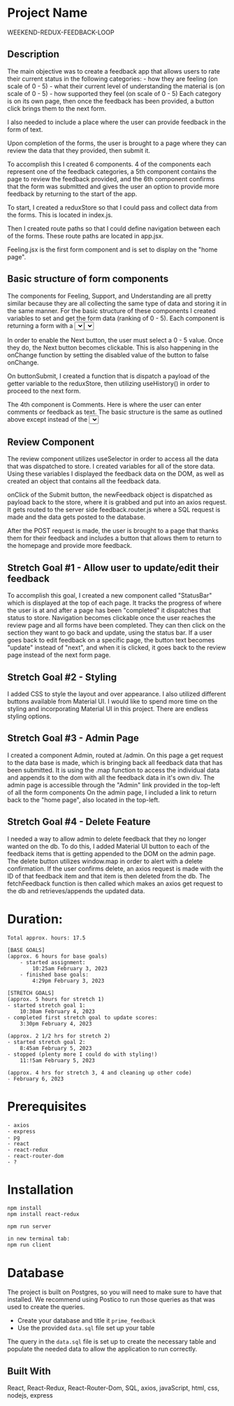 # Project Name
WEEKEND-REDUX-FEEDBACK-LOOP

## Description
The main objective was to create a feedback app that allows users to rate their current status in the following categories:
    - how they are feeling (on scale of 0 - 5)
    - what their current level of understanding the material is (on scale of 0 - 5)
    - how supported they feel (on scale of 0 - 5)
Each category is on its own page, then once the feedback has been provided, a button click brings them to the next form.

I also needed to include a place where the user can provide feedback in the form of text.

Upon completion of the forms, the user is brought to a page where they can review the data that they provided, then submit it.

To accomplish this I created 6 components. 4 of the components each represent one of the feedback categories, a 5th component contains the page to review the feedback provided, and the 6th component confirms that the form was submitted and gives the user an option to provide more feedback by returning to the start of the app.

To start, I created a reduxStore so that I could pass and collect data from the forms. This is located in index.js.

Then I created route paths so that I could define navigation between each of the forms. These route paths are located in app.jsx.

Feeling.jsx is the first form component and is set to display on the "home page". 

## Basic structure of form components
The components for Feeling, Support, and Understanding are all pretty similar because they are all collecting the same type of data and storing it in the same manner.
For the basic structure of these components I created variables to set and get the form data (ranking of 0 - 5). Each component is returning a form with a <select> component. The onChange inside <select> is what is setting the variable.

In order to enable the Next button, the user must select a 0 - 5 value. Once they do, the Next button becomes clickable. This is also happening in the onChange function by setting the disabled value of the button to false onChange.

On buttonSubmit, I created a function that is dispatch a payload of the getter variable to the reduxStore, then utilizing useHistory() in order to proceed to the next form.

The 4th component is Comments. Here is where the user can enter comments or feedback as text. The basic structure is the same as outlined above except instead of the <select> component, I utilized <input> so that there was a text field instead of a drop-down.
Instead of proceeding to another form on handleSubmit, the user is then brought to a page that contains all the data the provided (Review.jsx).

## Review Component
The review component utilizes useSelector in order to access all the data that was dispatched to store. I created variables for all of the store data.
Using these variables I displayed the feedback data on the DOM, as well as created an object that contains all the feedback data.

onClick of the Submit button, the newFeedback object is dispatched as payload back to the store, where it is grabbed and put into an axios request. It gets routed to the server side feedback.router.js where a SQL request is made and the data gets posted to the database.

After the POST request is made, the user is brought to a page that thanks them for their feedback and includes a button that allows them to return to the homepage and provide more feedback.

## Stretch Goal #1 - Allow user to update/edit their feedback
To accomplish this goal, I created a new component called "StatusBar" which is displayed at the top of each page.
It tracks the progress of where the user is at and after a page has been "completed" it dispatches that status to store.
Navigation becomes clickable once the user reaches the review page and all forms have been completed. They can then click on the section they want to go back and update, using the status bar.
If a user goes back to edit feedback on a specific page, the button text becomes "update" instead of "next", and when it is clicked, it goes back to the review page instead of the next form page.

## Stretch Goal #2 - Styling
I added CSS to style the layout and over appearance. I also utilized different buttons available from Material UI. I would like to spend more time on the styling and incorporating Material UI in this project. There are endless styling options.

## Stretch Goal #3 - Admin Page
I created a component Admin, routed at /admin. On this page a get request to the data base is made, which is bringing back all feedback data that has been submitted. It is using the .map function to access the individual data and appends it to the dom with all the feedback data in it's own div.
The admin page is accessible through the "Admin" link provided in the top-left of all the form components
On the admin page, I included a link to return back to the "home page", also located in the top-left. 

## Stretch Goal #4 - Delete Feature
I needed a way to allow admin to delete feedback that they no longer wanted on the db.
To do this, I added Material UI button to each of the feedback items that is getting appended to the DOM on the admin page.
The delete button utilizes window.map in order to alert with a delete confirmation. If the user confirms delete, an axios request is made with the ID of that feedback item and that item is then deleted from the db. The fetchFeedback function is then called which makes an axios get request to the db and retrieves/appends the updated data.

# Duration:
    Total approx. hours: 17.5

    [BASE GOALS]
    (approx. 6 hours for base goals)
        - started assignment: 
            10:25am February 3, 2023
        - finished base goals:
            4:29pm February 3, 2023 

    [STRETCH GOALS]
    (approx. 5 hours for stretch 1)
    - started stretch goal 1:
        10:30am February 4, 2023
    - completed first stretch goal to update scores:
        3:30pm February 4, 2023
    
    (approx. 2 1/2 hrs for stretch 2)
    - started stretch goal 2:
        8:45am February 5, 2023
    - stopped (plenty more I could do with styling!)
        11:!5am February 5, 2023

    (approx. 4 hrs for stretch 3, 4 and cleaning up other code)
    - February 6, 2023

# Prerequisites
    - axios
    - express
    - pg
    - react
    - react-redux
    - react-router-dom
    - ?

# Installation
    npm install
    npm install react-redux

    npm run server

    in new terminal tab:
    npm run client

# Database
The project is built on Postgres, so you will need to make sure to have that installed. We recommend using Postico to run those queries as that was used to create the queries.

- Create your database and title it `prime_feedback`
- Use the provided `data.sql` file set up your table

The query in the `data.sql` file is set up to create the necessary table and populate the needed data to allow the application to run correctly. 


## Built With
React, React-Redux, React-Router-Dom, SQL, axios, javaScript, html, css, nodejs, express